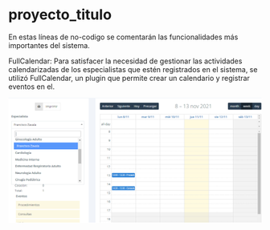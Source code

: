 # proyecto_titulo

En estas líneas de no-codigo se comentarán las funcionalidades más importantes del sistema.

FullCalendar: Para satisfacer la necesidad de gestionar las actividades calendarizadas de los especialistas que estén registrados en el sistema, se utilizó FullCalendar,
un plugin que permite crear un calendario y registrar eventos en el.

![Screenshot](1.png)
